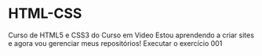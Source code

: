 # HTML-CSS
 Curso de HTML5 e CSS3 do Curso em Video
 Estou aprendendo a criar sites e agora vou gerenciar meus repositórios!
 <a heref="">Executar o exercício 001</a>